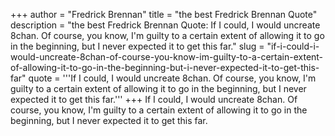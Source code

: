 +++
author = "Fredrick Brennan"
title = "the best Fredrick Brennan Quote"
description = "the best Fredrick Brennan Quote: If I could, I would uncreate 8chan. Of course, you know, I'm guilty to a certain extent of allowing it to go in the beginning, but I never expected it to get this far."
slug = "if-i-could-i-would-uncreate-8chan-of-course-you-know-im-guilty-to-a-certain-extent-of-allowing-it-to-go-in-the-beginning-but-i-never-expected-it-to-get-this-far"
quote = '''If I could, I would uncreate 8chan. Of course, you know, I'm guilty to a certain extent of allowing it to go in the beginning, but I never expected it to get this far.'''
+++
If I could, I would uncreate 8chan. Of course, you know, I'm guilty to a certain extent of allowing it to go in the beginning, but I never expected it to get this far.
